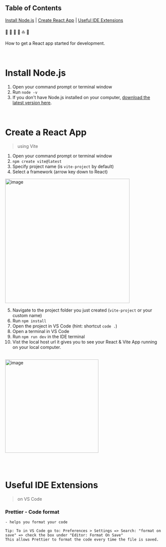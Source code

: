 ## Table of Contents

[Install Node.js](#install-nodejs)  |   [Create React App](#create-a-react-app)   |   [Useful IDE Extensions](#useful-ide-extensions)  

:maple_leaf: :basketball: :pizza: :tangerine: :boat: :small_orange_diamond:

How to get a React app started for development.

<br>


# Install Node.js
1. Open your command prompt or terminal window 
2. Run `node -v`
3. If you don't have Node.js installed on your computer, [download the latest version here](https://nodejs.org/en).

<br> 

# Create a React App
> using Vite
1. Open your command prompt or terminal window
2. `npm create vite@latest`
3. Specify project name (is `vite-project` by default)
4. Select a framework (arrow key down to React)


<img src="https://github.com/lillyxcko/React-Notebook/assets/79551113/43009b50-2058-48f5-bc95-c8e6e2db5f98" alt="image" width="400"/>

<br>

5. Navigate to the project folder you just created (`vite-project` or your custom name)
6. Run `npm install`
7. Open the project in VS Code (hint: shortcut `code .`)
8. Open a terminal in VS Code
9. Run `npm run dev` in the IDE terminal
10. Vist the local host url it gives you to see your React & Vite App running on your local computer.

<br>

<img src="https://github.com/lillyxcko/React-Notebook/assets/79551113/0b993e00-3c58-40cf-9a08-e4ba0dc16927" alt="image" width="300"/>

<br> <br>


# Useful IDE Extensions 
> on VS Code

### Prettier - Code format
    - helps you format your code
    
    Tip: To in VS Code go to: Preferences > Settings => Search: "format on save" => check the box under "Editor: Format On Save"
    This allows Prettier to format the code every time the file is saved. 

    
